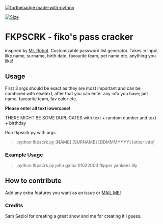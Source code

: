 [![forthebadge made-with-python](http://ForTheBadge.com/images/badges/made-with-python.svg)](https://www.python.org/)

 [![Size](https://img.shields.io/github/languages/code-size/tpirate/fkpscrk)](https://github.com/tpirate/fkpscrk/)

# FKPSCRK - fiko's pass cracker

inspired by [Mr. Robot](https://www.youtube.com/watch?v=JMYEr4Bgey4). Customizable password list generator. Takes in input like name, surname, birth date, favourite team, pet name etc. anything you like!

## Usage

First 3 args should be exact as they are most important and can be combined with elsetext,
after that you can enter any info you have; pet name, favourite team, fav color etc.

**Please enter all text lowercase!**
 
THERE MIGHT BE SOME DUPLICATES with text + random number and text + birthday

Run fkpscrk.py with args.
> python fkpscrk.py [NAME] [SURNAME] [DDMMMYYYY] [other info]

### Example Usage
> python fkpscrk.py john galba 01022003 flipper yankees lily

## How to contribute

Add any extra features you want as an issue or [MAIL ME!](mailto:can@gurbuz.co) 

### Credits

Sam Sepiol for creating a great show and me for creating it i guess.
